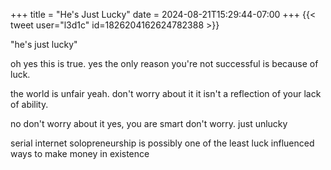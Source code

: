 +++
title = "He's Just Lucky"
date = 2024-08-21T15:29:44-07:00
+++
{{< tweet user="l3d1c" id=1826204162624782388 >}}

"he's just lucky"

oh yes this is true. yes the only reason you're not successful is because of luck.

the world is unfair yeah. don't worry about it it isn't a reflection of your lack of ability.

no don't worry about it yes, you are smart don't worry. just unlucky

serial internet solopreneurship is possibly one of the least luck influenced ways to make money in existence
